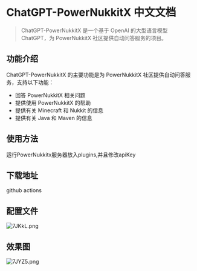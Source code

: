 # ChatGPT-PowerNukkitX 中文文档

> ChatGPT-PowerNukkitX 是一个基于 OpenAI 的大型语言模型 ChatGPT，为 PowerNukkitX 社区提供自动问答服务的项目。

## 功能介绍
ChatGPT-PowerNukkitX 的主要功能是为 PowerNukkitX 社区提供自动问答服务，支持以下功能：

- 回答 PowerNukkitX 相关问题
- 提供使用 PowerNukkitX 的帮助
- 提供有关 Minecraft 和 Nukkit 的信息
- 提供有关 Java 和 Maven 的信息

## 使用方法
运行PowerNukkitx服务器放入plugins,并且修改apiKey

## 下载地址
github actions

## 配置文件
![7JKkL.png](https://i.328888.xyz/2023/02/24/7JKkL.png)

## 效果图
![7JYZ5.png](https://i.328888.xyz/2023/02/24/7JYZ5.png)

